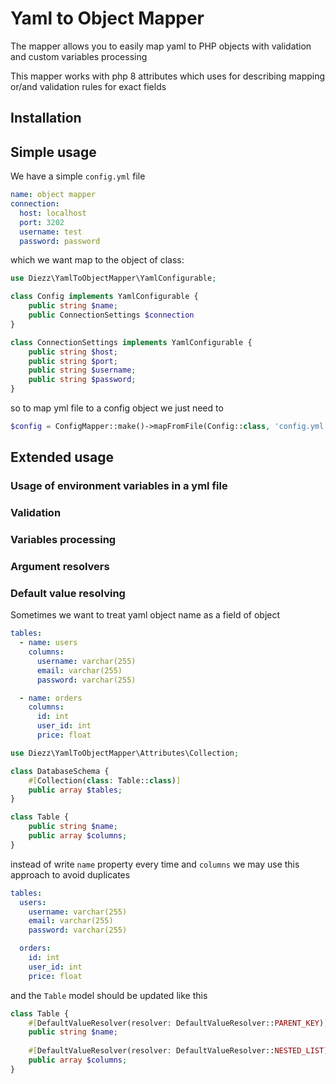 # Yaml to Object Mapper

The mapper allows you to easily map yaml to PHP objects with 
validation and custom variables processing

This mapper works with php 8 attributes which uses for describing mapping or/and validation rules for exact fields 

## Installation

## Simple usage
We have a simple `config.yml` file 
```yaml
name: object mapper
connection:
  host: localhost
  port: 3202
  username: test
  password: password
```
which we want map to the object of class:

```php
use Diezz\YamlToObjectMapper\YamlConfigurable;

class Config implements YamlConfigurable {
    public string $name;
    public ConnectionSettings $connection
}

class ConnectionSettings implements YamlConfigurable {
    public string $host;
    public string $port;
    public string $username;
    public string $password;
}
```

so to map yml file to a config object we just need to 

```php
$config = ConfigMapper::make()->mapFromFile(Config::class, 'config.yml');
```

## Extended usage

### Usage of environment variables in a yml file

### Validation

### Variables processing

### Argument resolvers

### Default value resolving

Sometimes we want to treat yaml object name as a field of object

```yaml
tables:
  - name: users
    columns:
      username: varchar(255)
      email: varchar(255)
      password: varchar(255)

  - name: orders
    columns: 
      id: int
      user_id: int
      price: float
```

```php
use Diezz\YamlToObjectMapper\Attributes\Collection;

class DatabaseSchema {
    #[Collection(class: Table::class)]
    public array $tables;
}

class Table {
    public string $name;
    public array $columns;
}
```

instead of write `name` property every time and `columns` we may use this approach to avoid duplicates
```yaml
tables:
  users:
    username: varchar(255)
    email: varchar(255)
    password: varchar(255)

  orders:
    id: int
    user_id: int
    price: float
```

and the `Table` model should be updated like this 

```php
class Table {
    #[DefaultValueResolver(resolver: DefaultValueResolver::PARENT_KEY)]
    public string $name;
    
    #[DefaultValueResolver(resolver: DefaultValueResolver::NESTED_LIST)]
    public array $columns;
}
```
